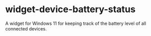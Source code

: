 # widget-device-battery-status
A widget for Windows 11 for keeping track of the battery level of all connected devices.
